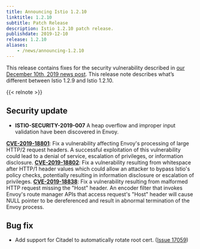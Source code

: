 ```yaml
---
title: Announcing Istio 1.2.10
linktitle: 1.2.10
subtitle: Patch Release
description: Istio 1.2.10 patch release.
publishdate: 2019-12-10
release: 1.2.10
aliases:
    - /news/announcing-1.2.10
---
```


This release contains fixes for the security vulnerability described in [our December 10th, 2019 news post](/news/security/istio-security-2019-007). This release note describes what’s different between Istio 1.2.9 and Istio 1.2.10.

{{< relnote >}}

## Security update

- **ISTIO-SECURITY-2019-007** A heap overflow and improper input validation have been discovered in Envoy.

__[CVE-2019-18801](https://cve.mitre.org/cgi-bin/cvename.cgi?name=CVE-2019-18801)__: Fix a vulnerability affecting Envoy's processing of large HTTP/2 request headers.  A successful exploitation of this vulnerability could lead to a denial of service, escalation of privileges, or information disclosure.
__[CVE-2019-18802](https://cve.mitre.org/cgi-bin/cvename.cgi?name=CVE-2019-18802)__: Fix a vulnerability resulting from whitespace after HTTP/1 header values which could allow an attacker to bypass Istio's policy checks, potentially resulting in information disclosure or escalation of privileges.
__[CVE-2019-18838](https://cve.mitre.org/cgi-bin/cvename.cgi?name=CVE-2019-18838)__: Fix a vulnerability resulting from malformed HTTP request missing the "Host" header. An encoder filter that invokes Envoy's route manager APIs that access request's "Host" header will cause NULL pointer to be dereferenced and result in abnormal termination of the Envoy process.

## Bug fix

- Add support for Citadel to automatically rotate root cert. ([Issue 17059](https://github.com/istio/istio/issues/17059))
